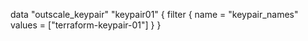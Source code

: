 data "outscale_keypair" "keypair01" {
	filter {
		name   = "keypair_names"
		values = ["terraform-keypair-01"]
	}
}
